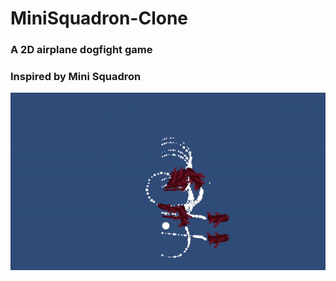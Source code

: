 # MiniSquadron-Clone
### A 2D airplane dogfight game
### Inspired by Mini Squadron
![](RepoImages/planes.gif)
